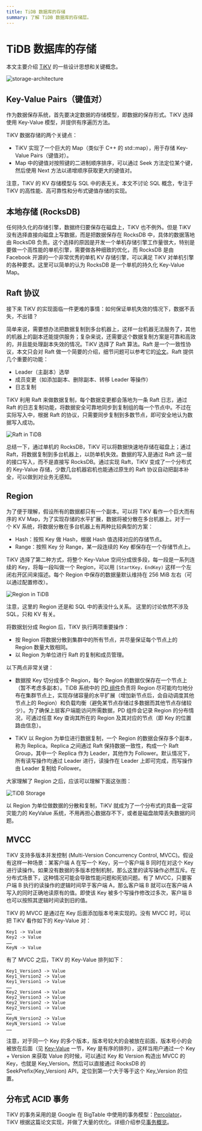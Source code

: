 ```yaml
---
title: TiDB 数据库的存储
summary: 了解 TiDB 数据库的存储层。
---
```


# TiDB 数据库的存储

本文主要介绍 [TiKV](https://github.com/tikv/tikv) 的一些设计思想和关键概念。

![storage-architecture](https://docs-download.pingcap.com/media/images/docs-cn/tidb-storage-architecture-1.png)

## Key-Value Pairs（键值对）

作为数据保存系统，首先要决定数据的存储模型，即数据的保存形式。TiKV 选择使用 Key-Value 模型，并提供有序遍历方法。

TiKV 数据存储的两个关键点：

- TiKV 实现了一个巨大的 Map（类似于 C++ 的 std::map），用于存储 Key-Value Pairs（键值对）。
- Map 中的键值对按照键的二进制顺序排序，可以通过 Seek 方法定位某个键，然后使用 Next 方法以递增顺序获取更大的键值对。

注意，TiKV 的 KV 存储模型与 SQL 中的表无关。本文不讨论 SQL 概念，专注于 TiKV 的高性能、高可靠性和分布式键值存储的实现。

## 本地存储 (RocksDB)

任何持久化的存储引擎，数据终归要保存在磁盘上，TiKV 也不例外。但是 TiKV 没有选择直接向磁盘上写数据，而是把数据保存在 RocksDB 中，具体的数据落地由 RocksDB 负责。这个选择的原因是开发一个单机存储引擎工作量很大，特别是要做一个高性能的单机引擎，需要做各种细致的优化，而 RocksDB 是由 Facebook 开源的一个非常优秀的单机 KV 存储引擎，可以满足 TiKV 对单机引擎的各种要求。这里可以简单的认为 RocksDB 是一个单机的持久化 Key-Value Map。

## Raft 协议

接下来 TiKV 的实现面临一件更难的事情：如何保证单机失效的情况下，数据不丢失，不出错？

简单来说，需要想办法把数据复制到多台机器上，这样一台机器无法服务了，其他的机器上的副本还能提供服务；复杂来说，还需要这个数据复制方案是可靠和高效的，并且能处理副本失效的情况。TiKV 选择了 Raft 算法。Raft 是一个一致性协议，本文只会对 Raft 做一个简要的介绍，细节问题可以参考它的[论文](https://raft.github.io/raft.pdf)。Raft 提供几个重要的功能：

- Leader（主副本）选举
- 成员变更（如添加副本、删除副本、转移 Leader 等操作）
- 日志复制

TiKV 利用 Raft 来做数据复制，每个数据变更都会落地为一条 Raft 日志，通过 Raft 的日志复制功能，将数据安全可靠地同步到复制组的每一个节点中。不过在实际写入中，根据 Raft 的协议，只需要同步复制到多数节点，即可安全地认为数据写入成功。

![Raft in TiDB](https://docs-download.pingcap.com/media/images/docs-cn/tidb-storage-1.png)

总结一下，通过单机的 RocksDB，TiKV 可以将数据快速地存储在磁盘上；通过 Raft，将数据复制到多台机器上，以防单机失效。数据的写入是通过 Raft 这一层的接口写入，而不是直接写 RocksDB。通过实现 Raft，TiKV 变成了一个分布式的 Key-Value 存储，少数几台机器宕机也能通过原生的 Raft 协议自动把副本补全，可以做到对业务无感知。

## Region

为了便于理解，假设所有的数据都只有一个副本。可以将 TiKV 看作一个巨大而有序的 KV Map，为了实现存储的水平扩展，数据将被分散在多台机器上。对于一个 KV 系统，将数据分散在多台机器上有两种比较典型的方案：

* Hash：按照 Key 做 Hash，根据 Hash 值选择对应的存储节点。
* Range：按照 Key 分 Range，某一段连续的 Key 都保存在一个存储节点上。

TiKV 选择了第二种方式，将整个 Key-Value 空间分成很多段，每一段是一系列连续的 Key，将每一段叫做一个 Region，可以用 `[StartKey，EndKey)` 这样一个左闭右开区间来描述。每个 Region 中保存的数据量默认维持在 256 MiB 左右（可以通过配置修改）。

![Region in TiDB](https://docs-download.pingcap.com/media/images/docs-cn/tidb-storage-2.png)

注意，这里的 Region 还是和 SQL 中的表没什么关系。 这里的讨论依然不涉及 SQL，只和 KV 有关。

将数据划分成 Region 后，TiKV 执行两项重要操作：

- 按 Region 将数据分散到集群中的所有节点，并尽量保证每个节点上的 Region 数量大致相同。
- 以 Region 为单位进行 Raft 的复制和成员管理。

以下两点非常关键：

- 数据按 Key 切分成多个 Region，每个 Region 的数据仅保存在一个节点上（暂不考虑多副本）。TiDB 系统中的 [PD 组件](/tidb-architecture.md)负责将 Region 尽可能均匀地分布在集群节点上，实现存储容量的水平扩展（增加新节点后，会自动调度其他节点上的 Region）和负载均衡（避免某节点存储过多数据而其他节点存储较少）。为了确保上层客户端能访问所需数据，PD 组件会记录 Region 的分布情况，可通过任意 Key 查询其所在的 Region 及其对应的节点（即 Key 的位置路由信息）。

- TiKV 以 Region 为单位进行数据复制，一个 Region 的数据会保存多个副本，称为 Replica。Replica 之间通过 Raft 保持数据一致性，构成一个 Raft Group，其中一个 Replica 作为 Leader，其他作为 Follower。默认情况下，所有读写操作均通过 Leader 进行，读操作在 Leader 上即可完成，而写操作由 Leader 复制给 Follower。

大家理解了 Region 之后，应该可以理解下面这张图：

![TiDB Storage](https://docs-download.pingcap.com/media/images/docs-cn/tidb-storage-3.png)

以 Region 为单位做数据的分散和复制，TiKV 就成为了一个分布式的具备一定容灾能力的 KeyValue 系统，不用再担心数据存不下，或者是磁盘故障丢失数据的问题。

## MVCC

TiKV 支持多版本并发控制 (Multi-Version Concurrency Control, MVCC)。假设有这样一种场景：某客户端 A 在写一个 Key，另一个客户端 B 同时在对这个 Key 进行读操作。如果没有数据的多版本控制机制，那么这里的读写操作必然互斥。在分布式场景下，这种情况可能会导致性能问题和死锁问题。有了 MVCC，只要客户端 B 执行的读操作的逻辑时间早于客户端 A，那么客户端 B 就可以在客户端 A 写入的同时正确地读原有的值。即使该 Key 被多个写操作修改过多次，客户端 B 也可以按照其逻辑时间读到旧的值。

TiKV 的 MVCC 是通过在 Key 后面添加版本号来实现的。没有 MVCC 时，可以把 TiKV 看作如下的 Key-Value 对：

```
Key1 -> Value
Key2 -> Value
……
KeyN -> Value
```

有了 MVCC 之后，TiKV 的 Key-Value 排列如下：

```
Key1_Version3 -> Value
Key1_Version2 -> Value
Key1_Version1 -> Value
……
Key2_Version4 -> Value
Key2_Version3 -> Value
Key2_Version2 -> Value
Key2_Version1 -> Value
……
KeyN_Version2 -> Value
KeyN_Version1 -> Value
……
```

注意，对于同一个 Key 的多个版本，版本号较大的会被放在前面，版本号小的会被放在后面（见 [Key-Value](#key-value-pairs键值对) 一节，Key 是有序的排列），这样当用户通过一个 Key + Version 来获取 Value 的时候，可以通过 Key 和 Version 构造出 MVCC 的 Key，也就是 Key_Version。然后可以直接通过 RocksDB 的 SeekPrefix(Key_Version) API，定位到第一个大于等于这个 Key_Version 的位置。

## 分布式 ACID 事务

TiKV 的事务采用的是 Google 在 BigTable 中使用的事务模型：[Percolator](https://research.google/pubs/large-scale-incremental-processing-using-distributed-transactions-and-notifications/)，TiKV 根据这篇论文实现，并做了大量的优化。详细介绍参见[事务概览](/transaction-overview.md)。
